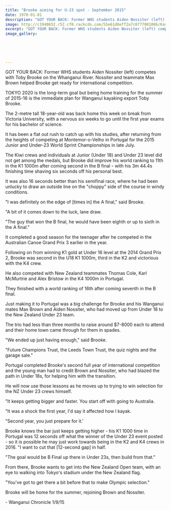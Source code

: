 ```yaml
---
title: "Brooke aiming for U-23 spot - September 2015"
date: 1970-01-01
description: "GOT YOUR BACK: Former WHS students Aiden Nossiter (left) competes with Toby Brooke on the Whanganui River. Nossiter and teammate Max Brown helped Brooke get ready for international competition."
image: http://c1940652.r52.cf0.rackcdn.com/55e61d8eff2a7c0777001086/Kayaking.-Nossiter.Brooke.tokyo-goal.1.9.15.jpg
excerpt: "GOT YOUR BACK: Former WHS students Aiden Nossiter (left) competes with Toby Brooke on the Whanganui River. Nossiter and teammate Max Brown helped Brooke get ready for international competition."
image_gallery:
    
    
    
    
    
---
```


<p><span>GOT YOUR BACK: Former WHS students Aiden Nossiter (left) competes with Toby Brooke on the Whanganui River. Nossiter and teammate Max Brown helped Brooke get ready for international competition.</span></p>
<p>TOKYO 2020 is the long-term goal but being home training for the summer of 2015-16 is the immediate plan for Wanganui kayaking export Toby Brooke.</p>
<p>The 2-metre tall 18-year-old was back home this week on break from Victoria University, with a nervous six weeks to go until the first year exams for his bachelor of science.</p>
<p>It has been a flat out rush to catch up with his studies, after returning from the heights of competing at Montemor-o-Velho in Portugal for the 2015 Junior and Under-23 World Sprint Championships in late July.</p>
<p>The Kiwi crews and individuals at Junior (Under 18) and Under 23 level did not get among the medals, but Brooke did improve his world ranking to 11th in the K1 1000m after coming second in the B final - with his 3m 44.4s finishing time shaving six seconds off his personal best.</p>
<p>It was also 16 seconds better than his semifinal race, where he had been unlucky to draw an outside line on the "choppy" side of the course in windy conditions.</p>
<p>"I was definitely on the edge of [times in] the A final," said Brooke.</p>
<p>"A bit of it comes down to the luck, lane draw.</p>
<p>"The guy that won the B final, he would have been eighth or up to sixth in the A final."</p>
<p>It completed a good season for the teenager after he competed in the Australian Canoe Grand Prix 3 earlier in the year.</p>
<p>Following on from winning K1 gold at Under 16 level at the 2014 Grand Prix 2, Brooke was second in the U18 K1 1000m, third in the K2 and victorious with the K4 crew.</p>
<p>He also competed with New Zealand teammates Thomas Cole, Karl McMurtrie and Alex Bristow in the K4 1000m in Portugal.</p>
<p>They finished with a world ranking of 16th after coming seventh in the B final.</p>
<p>Just making it to Portugal was a big challenge for Brooke and his Wanganui mates Max Brown and Aiden Nossiter, who had moved up from Under 18 to the New Zealand Under 23 team.</p>
<p>The trio had less than three months to raise around $7-8000 each to attend and their home town came through for them in spades.</p>
<p>"We ended up just having enough," said Brooke.</p>
<p>"Future Champions Trust, the Leeds Town Trust, the quiz nights and the garage sale."</p>
<p>Portugal completed Brooke's second full year of international competition and the young man had to credit Brown and Nossiter, who had blazed the path in Under 18s, for helping him with the transition.</p>
<p>He will now use those lessons as he moves up to trying to win selection for the NZ Under 23 crews himself.</p>
<p>"It keeps getting bigger and faster. You start off with going to Australia.</p>
<p>"It was a shock the first year, I'd say it affected how I kayak.</p>
<p>"Second year, you just prepare for it.'</p>
<p>Brooke knows the bar just keeps getting higher - his K1 1000 time in Portugal was 12 seconds off what the winner of the Under 23 event posted - so it is possible he may just work towards being in the K2 and K4 crews in 2016. "I want to cut that [12-second gap] in half.</p>
<p>"The goal would be B Final up there in Under 23s, then build from that."</p>
<p>From there, Brooke wants to get into the New Zealand Open team, with an eye to walking into Tokyo's stadium under the New Zealand flag.</p>
<p>"You've got to get there a bit before that to make Olympic selection."</p>
<p>Brooke will be home for the summer, rejoining Brown and Nossiter.</p>
<p><span>- Wanganui Chronicle 1/9/15</span></p>

